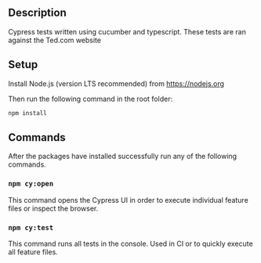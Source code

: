 ## Description
Cypress tests written using cucumber and typescript. These tests are ran against the Ted.com website

## Setup
Install Node.js (version LTS recommended) from https://nodejs.org

Then run the following command in the root folder:
```sh
npm install
```

## Commands
After the packages have installed successfully run any of the following commands.

### `npm cy:open`
This command opens the Cypress UI in order to execute individual feature files or inspect the browser.

### `npm cy:test`
This command runs all tests in the console. Used in CI or to quickly execute all feature files.

